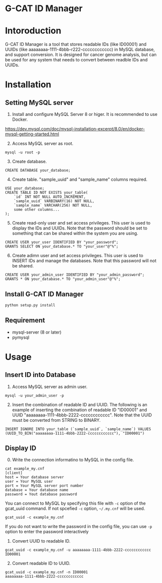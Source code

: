 G-CAT ID Manager
==================

# Intoroduction
G-CAT ID Manager is a tool that stores readable IDs (like ID00001) and UUIDs (like aaaaaaaa-1111-4bbb-r222-cccccccccccc) in MySQL database, and support conversion.
It is designed for cancer genome analysis, but can be used for any system that needs to convert between readble IDs and UUIDs.

# Installation
## Setting MySQL server
1. Install and configure MySQL Server 8 or higer. It is recommended to use Docker.

https://dev.mysql.com/doc/mysql-installation-excerpt/8.0/en/docker-mysql-getting-started.html

2. Access MySQL server as root.
```
mysql -u root -p
```

3. Create database.
```
CREATE DATABASE your_database;
```

4. Create table. "sample_uuid" and "sample_name" columns required.
```
USE your_database;
CREATE TABLE ID NOT EXISTS your_table(
    `id` INT NOT NULL AUTO_INCREMENT,
    `sample_uuid` VARBINARY(16) NOT NULL,
    `sample_name` VARCHAR(256) NOT NULL,
    some other columns...
);
```

5. Create read-only user and set access privileges. This user is used to display the IDs and UUIDs. Note that the password should be set to something that can be shared within the system you are using.
```
CREATE USER your_user IDENTIFIED BY "your_password";
GRANTS SELECT ON your_database.* TO "your_user"@"%";
```

6. Create adimn user and set access privileges. This user is used to INSERT IDs and manage the databases. Note that this password will not be shared.
```
CREATE USER your_admin_user IDENTIFIED BY "your_admin_password";
GRANTS * ON your_database.* TO "your_admin_user"@"%";
```

## Install G-CAT ID Manager
```sh
python setup.py install
```

## Requirement
* mysql-server (8 or later)
* pymysql

# Usage
## Insert ID into Database
1. Access MySQL server as admin user.
```
mysql -u your_admin_user -p 
```

2. Insert the combination of readable ID and UUID.
The following is an example of inserting the combination of readable ID "ID00001" and UUID "aaaaaaaa-1111-4bbb-2222-cccccccccccc". Note that the UUID must be converted from STRING to BINARY.
```
INSERT IGNORE INTO your_table (`sample_uuid`, `sample_name`) VALUES (UUID_TO_BIN("aaaaaaaa-1111-4bbb-2222-cccccccccccc"), "ID00001")
```

## Display ID 
0. Write the connection informatino to MySQL in the config file.
```
cat example_my.cnf
[client]
host = Your database server
user = Your MySQL user
port = Your MySQL server port number
database = Your database name
password = Yout database password
```

You can connect to MySQL by specifying this file with `-c` option of the gcat_uuid command.
If not spcefied `-c` option, `~/.my.cnf` will be used.
```
gcat_uuid -c example_my.cnf
```

If you do not want to write the password in the config file, you can use `-p` option to enter the password interactively 

1. Convert UUID to readable ID.
```
gcat_uuid -c example_my.cnf -u aaaaaaaa-1111-4bbb-2222-cccccccccccc
ID00001
```

2. Convert readable ID to UUID.
```
gcat_uuid -c example_my.cnf -n ID00001
aaaaaaaa-1111-4bbb-2222-cccccccccccc
```
